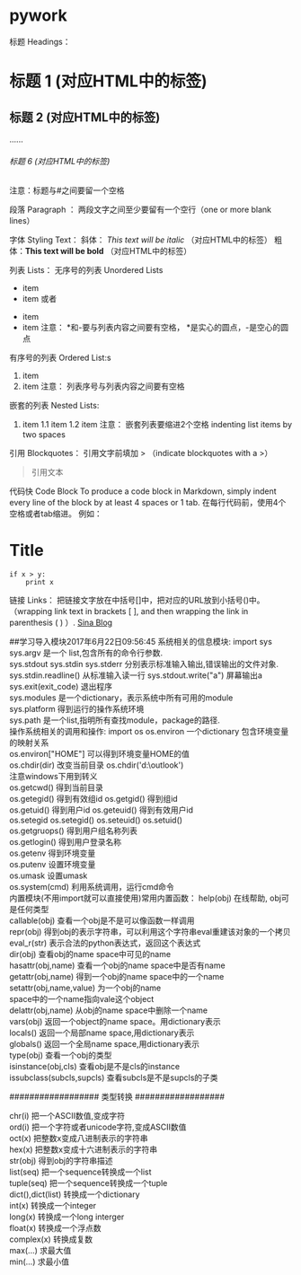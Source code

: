 # pywork
标题 Headings：
# 标题 1 (对应HTML中的标签)
## 标题 2 (对应HTML中的标签)
......
###### 标题 6 (对应HTML中的标签)

注意：标题与#之间要留一个空格

段落 Paragraph ：
两段文字之间至少要留有一个空行（one or more blank lines）

字体 Styling Text：
斜体： *This text will be italic*  （对应HTML中的标签）
粗体：**This text will be bold** （对应HTML中的标签）

列表 Lists：
无序号的列表 Unordered Lists
* item
* item
或者
- item
- item
注意： *和-要与列表内容之间要有空格， *是实心的圆点，-是空心的圆点

有序号的列表 Ordered List:s
1. item
2. item
注意： 列表序号与列表内容之间要有空格

嵌套的列表 Nested Lists:
1. item
  1.1 item
  1.2 item
注意： 嵌套列表要缩进2个空格  indenting list items by two spaces

引用 Blockquotes：
引用文字前填加 > （indicate blockquotes with a >）
> 引用文本

代码快 Code Block
To produce a code block in Markdown, simply indent every line of the block by at least 4 spaces or 1 tab.
在每行代码前，使用4个空格或者tab缩进。
例如：
# Title
    if x > y:
        print x

链接 Links：
把链接文字放在中括号[]中，把对应的URL放到小括号()中。（wrapping link text in brackets [ ], and then wrapping the link in parenthesis ( ) ）.
[Sina Blog](blog.sina.com.cn)


##学习导入模块2017年6月22日09:56:45
系统相关的信息模块: import sys
sys.argv 是一个 list,包含所有的命令行参数.    
sys.stdout sys.stdin sys.stderr 分别表示标准输入输出,错误输出的文件对象.    
sys.stdin.readline() 从标准输入读一行 sys.stdout.write("a") 屏幕输出a    
sys.exit(exit_code) 退出程序    
sys.modules 是一个dictionary，表示系统中所有可用的module    
sys.platform 得到运行的操作系统环境    
sys.path 是一个list,指明所有查找module，package的路径.  
操作系统相关的调用和操作: import os
os.environ 一个dictionary 包含环境变量的映射关系   
os.environ["HOME"] 可以得到环境变量HOME的值     
os.chdir(dir) 改变当前目录 os.chdir('d:\\outlook')   
注意windows下用到转义     
os.getcwd() 得到当前目录     
os.getegid() 得到有效组id os.getgid() 得到组id     
os.getuid() 得到用户id os.geteuid() 得到有效用户id     
os.setegid os.setegid() os.seteuid() os.setuid()     
os.getgruops() 得到用户组名称列表     
os.getlogin() 得到用户登录名称     
os.getenv 得到环境变量     
os.putenv 设置环境变量     
os.umask 设置umask     
os.system(cmd) 利用系统调用，运行cmd命令   
内置模块(不用import就可以直接使用)常用内置函数：
help(obj) 在线帮助, obj可是任何类型    
callable(obj) 查看一个obj是不是可以像函数一样调用    
repr(obj) 得到obj的表示字符串，可以利用这个字符串eval重建该对象的一个拷贝    
eval_r(str) 表示合法的python表达式，返回这个表达式    
dir(obj) 查看obj的name space中可见的name    
hasattr(obj,name) 查看一个obj的name space中是否有name    
getattr(obj,name) 得到一个obj的name space中的一个name    
setattr(obj,name,value) 为一个obj的name   
space中的一个name指向vale这个object    
delattr(obj,name) 从obj的name space中删除一个name    
vars(obj) 返回一个object的name space。用dictionary表示    
locals() 返回一个局部name space,用dictionary表示    
globals() 返回一个全局name space,用dictionary表示    
type(obj) 查看一个obj的类型    
isinstance(obj,cls) 查看obj是不是cls的instance    
issubclass(subcls,supcls) 查看subcls是不是supcls的子类  

##################    类型转换  ##################

chr(i) 把一个ASCII数值,变成字符    
ord(i) 把一个字符或者unicode字符,变成ASCII数值    
oct(x) 把整数x变成八进制表示的字符串    
hex(x) 把整数x变成十六进制表示的字符串    
str(obj) 得到obj的字符串描述    
list(seq) 把一个sequence转换成一个list    
tuple(seq) 把一个sequence转换成一个tuple    
dict(),dict(list) 转换成一个dictionary    
int(x) 转换成一个integer    
long(x) 转换成一个long interger    
float(x) 转换成一个浮点数    
complex(x) 转换成复数    
max(...) 求最大值    
min(...) 求最小值  